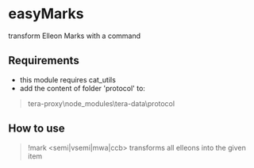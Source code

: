 # easyMarks
transform Elleon Marks with a command

## Requirements
- this module requires cat_utils
- add the content of folder 'protocol' to:
> tera-proxy\node_modules\tera-data\protocol

## How to use
> !mark <semi|vsemi|mwa|ccb>
transforms all elleons into the given item
